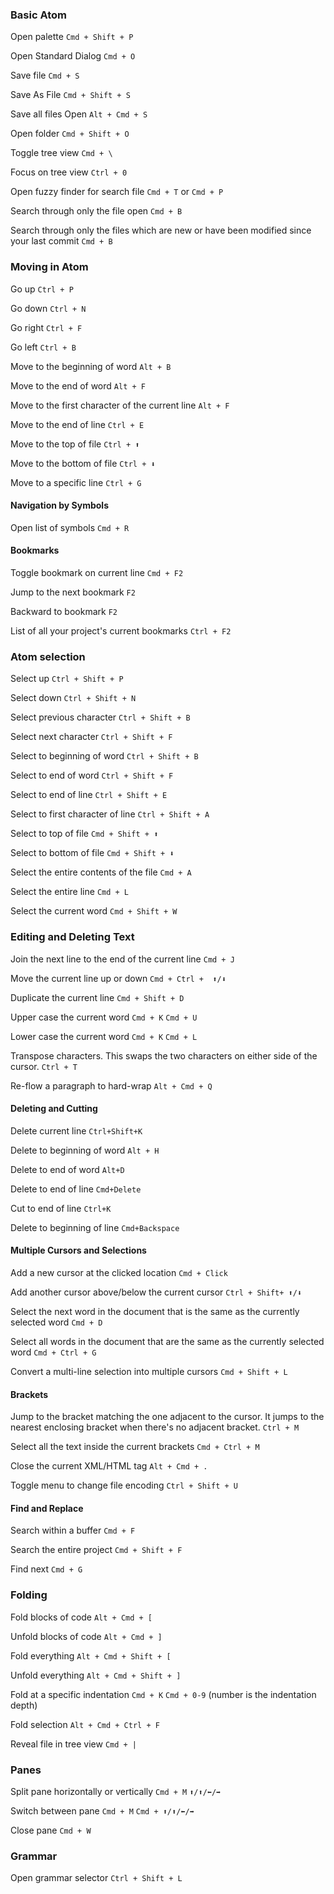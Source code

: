 ### Basic Atom

Open palette `Cmd + Shift + P`

Open Standard Dialog `Cmd + O`

Save file `Cmd + S`

Save As File `Cmd + Shift + S`

Save all files Open `Alt + Cmd + S`

Open folder `Cmd + Shift + O`

Toggle tree view `Cmd + \`

Focus on tree view `Ctrl + 0`

Open fuzzy finder for search file `Cmd + T` or `Cmd + P`

Search through only the file open `Cmd + B`

Search through only the files which are new or have been modified since your last commit `Cmd + B`

### Moving in Atom

Go up    `Ctrl + P`

Go down  `Ctrl + N`

Go right    `Ctrl + F`

Go left  `Ctrl + B`

Move to the beginning of word `Alt + B`

Move to the end of word `Alt + F`

Move to the first character of the current line  `Alt + F`

Move to the end of line `Ctrl + E`

Move to the top of file `Ctrl + ⬆️`

Move to the bottom of file `Ctrl + ⬇️`

Move to a specific line `Ctrl + G`

#### Navigation by Symbols

Open list of symbols `Cmd + R`

#### Bookmarks

Toggle bookmark on current line `Cmd + F2`

Jump to the next bookmark `F2`

Backward to bookmark `F2`

List of all your project's current bookmarks `Ctrl + F2`

### Atom selection

Select up `Ctrl + Shift + P`

Select down `Ctrl + Shift + N`

Select previous character `Ctrl + Shift + B`

Select next character `Ctrl + Shift + F`

Select to beginning of word `Ctrl + Shift + B`

Select to end of word `Ctrl + Shift + F`

Select to end of line `Ctrl + Shift + E`

Select to first character of line `Ctrl + Shift + A`

Select to top of file `Cmd + Shift + ⬆️`

Select to bottom of file `Cmd + Shift + ⬇️`

Select the entire contents of the file `Cmd + A`

Select the entire line `Cmd + L`

Select the current word `Cmd + Shift + W`

### Editing and Deleting Text

Join the next line to the end of the current line  `Cmd + J`

Move the current line up or down `Cmd + Ctrl +  ⬆️/⬇️`

Duplicate the current line `Cmd + Shift + D`

Upper case the current word `Cmd + K` `Cmd + U`

Lower case the current word `Cmd + K` `Cmd + L`

Transpose characters. This swaps the two characters on either side of the cursor. `Ctrl + T`

Re-flow a paragraph to hard-wrap `Alt + Cmd + Q`

#### Deleting and Cutting

Delete current line `Ctrl+Shift+K`  

Delete to beginning of word `Alt + H`

Delete to end of word `Alt+D`

Delete to end of line `Cmd+Delete`  

Cut to end of line `Ctrl+K`

Delete to beginning of line `Cmd+Backspace`


#### Multiple Cursors and Selections

Add a new cursor at the clicked location `Cmd + Click`

Add another cursor above/below the current cursor `Ctrl + Shift+ ⬆️/⬇️`

Select the next word in the document that is the same as the currently selected word `Cmd + D`

Select all words in the document that are the same as the currently selected word `Cmd + Ctrl + G`

Convert a multi-line selection into multiple cursors `Cmd + Shift + L`


#### Brackets

Jump to the bracket matching the one adjacent to the cursor. It jumps to the nearest enclosing bracket when there's no adjacent bracket. `Ctrl + M`

Select all the text inside the current brackets `Cmd + Ctrl + M`

Close the current XML/HTML tag `Alt + Cmd + .`

Toggle menu to change file encoding `Ctrl + Shift + U`

#### Find and Replace

Search within a buffer `Cmd + F`

Search the entire project `Cmd + Shift + F`

Find next `Cmd + G`

### Folding

Fold blocks of code `Alt + Cmd + [`

Unfold blocks of code `Alt + Cmd + ]`

Fold everything `Alt + Cmd + Shift + [`

Unfold everything `Alt + Cmd + Shift + ]`

Fold at a specific indentation `Cmd + K` `Cmd + 0-9` (number is the indentation depth)

Fold selection `Alt + Cmd + Ctrl + F`

Reveal file in tree view  `Cmd + |`

### Panes

Split pane horizontally or vertically `Cmd + M` `⬆️/⬆️/⬅️/➡️`

Switch between pane `Cmd + M` `Cmd + ⬆️/⬆️/⬅️/➡️`

Close pane `Cmd + W`

### Grammar

Open grammar selector `Ctrl + Shift + L`
